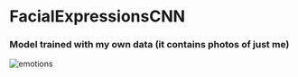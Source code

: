 # FacialExpressionsCNN

<h3>Model trained with my own data (it contains photos of just me)</h3>

![emotions](https://user-images.githubusercontent.com/73878161/186632867-9cef1aec-9b7e-48ee-b8f2-9d5a4a6471ed.gif)
